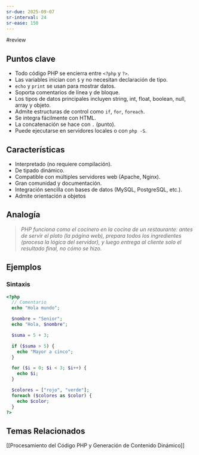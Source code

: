 ```yaml
---
sr-due: 2025-09-07
sr-interval: 24
sr-ease: 150
---
```


 #review  
## Puntos clave
- Todo código PHP se encierra entre `<?php` y `?>`.
- Las variables inician con `$` y no necesitan declaración de tipo.
- `echo` y `print` se usan para mostrar datos.
- Soporta comentarios de línea y de bloque.
- Los tipos de datos principales incluyen string, int, float, boolean, null, array y objeto.
- Admite estructuras de control como `if`, `for`, `foreach`.
- Se integra fácilmente con HTML.
- La concatenación se hace con `.` (punto).
- Puede ejecutarse en servidores locales o con `php -S`.

## Características
- Interpretado (no requiere compilación).
- De tipado dinámico.
- Compatible con múltiples servidores web (Apache, Nginx).
- Gran comunidad y documentación.
- Integración sencilla con bases de datos (MySQL, PostgreSQL, etc.).
- Admite orientación a objetos
## Analogía
> *PHP funciona como el cocinero en la cocina de un restaurante: antes de servir el plato (la página web), prepara todos los ingredientes (procesa la lógica del servidor), y luego entrega al cliente solo el resultado final, no cómo se hizo.*
## Ejemplos
### Sintaxis 
```php
<?php
  // Comentario
  echo "Hola mundo";

  $nombre = "Senior";
  echo "Hola, $nombre";

  $suma = 5 + 3;

  if ($suma > 5) {
    echo "Mayor a cinco";
  }

  for ($i = 0; $i < 3; $i++) {
    echo $i;
  }

  $colores = ["rojo", "verde"];
  foreach ($colores as $color) {
    echo $color;
  }
?>

```

## Temas Relacionados
[[Procesamiento del Código PHP y Generación de Contenido Dinámico]]